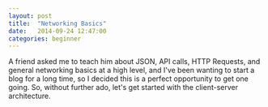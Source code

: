 ```yaml
---
layout: post
title:  "Networking Basics"
date:   2014-09-24 12:47:00
categories: beginner
---
```


A friend asked me to teach him about JSON, API calls, HTTP Requests, and general networking basics at a high level, and I've been wanting to start a blog for a long time, so I decided this is a perfect opportunity to get one going.  So, without further ado, let's get started with the client-server architecture.  

